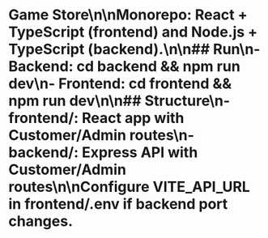 # Game Store\n\nMonorepo: React + TypeScript (frontend) and Node.js + TypeScript (backend).\n\n## Run\n- Backend: cd backend && npm run dev\n- Frontend: cd frontend && npm run dev\n\n## Structure\n- frontend/: React app with Customer/Admin routes\n- backend/: Express API with Customer/Admin routes\n\nConfigure VITE_API_URL in frontend/.env if backend port changes.

